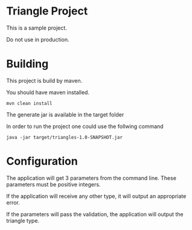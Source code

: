 # Triangle Project
This is a sample project.

Do not use in production.

# Building

This project is build by maven.

You should have maven installed.
```
mvn clean install
```
The generate jar is available in the target folder

In order to run the project one could use the follwing command
```
java -jar target/triangles-1.0-SNAPSHOT.jar
```

# Configuration
The application will get 3 parameters from the command line.
These parameters must be positive integers. 

If the application will receive any other type, it will output an appropriate error.
 
If the parameters will pass the validation, the application will output the triangle type.
